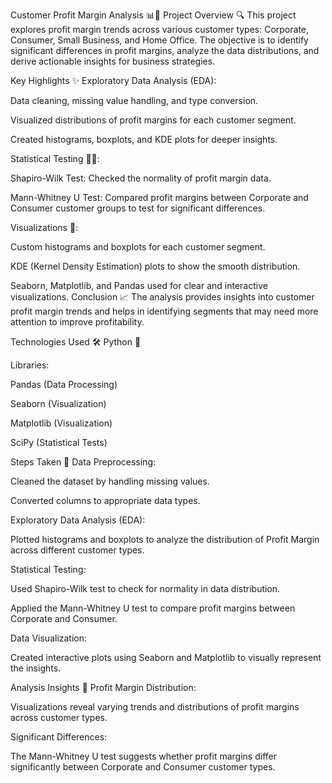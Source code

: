 Customer Profit Margin Analysis 📊💼
Project Overview 🔍
This project explores profit margin trends across various customer types: Corporate, Consumer, Small Business, and Home Office. The objective is to identify significant differences in profit margins, analyze the data distributions, and derive actionable insights for business strategies.

Key Highlights ✨
Exploratory Data Analysis (EDA):

Data cleaning, missing value handling, and type conversion.

Visualized distributions of profit margins for each customer segment.

Created histograms, boxplots, and KDE plots for deeper insights.

Statistical Testing 🧑‍🔬:

Shapiro-Wilk Test: Checked the normality of profit margin data.

Mann-Whitney U Test: Compared profit margins between Corporate and Consumer customer groups to test for significant differences.

Visualizations 🎨:

Custom histograms and boxplots for each customer segment.

KDE (Kernel Density Estimation) plots to show the smooth distribution.

Seaborn, Matplotlib, and Pandas used for clear and interactive visualizations.
Conclusion 📈
The analysis provides insights into customer profit margin trends and helps in identifying segments that may need more attention to improve profitability.

Technologies Used 🛠️
Python 🐍

Libraries:

Pandas (Data Processing)

Seaborn (Visualization)

Matplotlib (Visualization)

SciPy (Statistical Tests)

Steps Taken 📝
Data Preprocessing:

Cleaned the dataset by handling missing values.

Converted columns to appropriate data types.

Exploratory Data Analysis (EDA):

Plotted histograms and boxplots to analyze the distribution of Profit Margin across different customer types.

Statistical Testing:

Used Shapiro-Wilk test to check for normality in data distribution.

Applied the Mann-Whitney U test to compare profit margins between Corporate and Consumer.

Data Visualization:

Created interactive plots using Seaborn and Matplotlib to visually represent the insights.

Analysis Insights 🔎
Profit Margin Distribution:

Visualizations reveal varying trends and distributions of profit margins across customer types.

Significant Differences:

The Mann-Whitney U test suggests whether profit margins differ significantly between Corporate and Consumer customer types.
